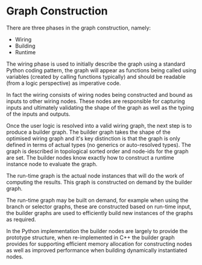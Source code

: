 Graph Construction
==================

There are three phases in the graph construction, namely:
* Wiring
* Building
* Runtime

The wiring phase is used to initially describe the graph using a standard
Python coding pattern, the graph will appear as functions being called
using variables (created by calling functions typically) and should be
readable (from a logic perspective) as imperative code.

In fact the wiring consists of wiring nodes being constructed and bound
as inputs to other wiring nodes. These nodes are responsible for 
capturing inputs and ultimately validating the shape of the graph as 
well as the typing of the inputs and outputs.

Once the user logic is resolved into a valid wiring graph, the next step
is to produce a builder graph. The builder graph takes the shape of the
optimised wiring graph and it's key distinction is that the graph is only
defined in terms of actual types (no generics or auto-resolved types).
The graph is described in topological sorted order and node-ids
for the graph are set. The builder nodes know exactly how to construct
a runtime instance node to evaluate the graph.

The run-time graph is the actual node instances that will do the work
of computing the results. This graph is constructed on demand by the builder
graph.

The run-time graph may be built on demand, for example when using the 
branch or selector graphs, these are constructed based on run-time
input, the builder graphs are used to efficiently build new instances
of the graphs as required.

In the Python implementation the builder nodes are largely to provide the 
prototype structure, when re-implemented in C++ the builder graph
provides for supporting efficient memory allocation for constructing
nodes as well as improved performance when building dynamically 
instantiated nodes.
